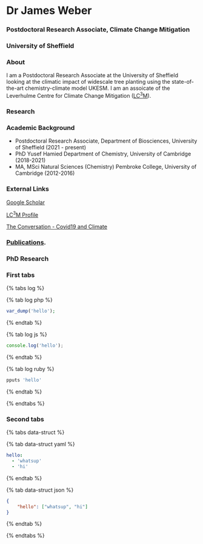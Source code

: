 # Dr James Weber
### Postdoctoral Research Associate, Climate Change Mitigation
### University of Sheffield


### About

I am a Postdoctoral Research Associate at the University of Sheffield looking at the climatic impact of widescale tree planting using the state-of-the-art chemistry-climate model UKESM. I am an assoicate of the Leverhulme Centre for Climate Change Mitigation ([LC<sup>3</sup>M](https://lc3m.org)). 

### Research

### Academic Background
- Postdoctoral Research Associate, Department of Biosciences, University of Sheffield (2021 - present)
- PhD Yusef Hamied Department of Chemistry, University of Cambridge (2018-2021)
- MA, MSci Natural Sciences (Chemistry) Pembroke College, University of Cambridge (2012-2016)

### External Links

[Google Scholar](https://scholar.google.com/citations?user=duDLXbIAAAAJ&hl=en&oi=sra)

[LC<sup>3</sup>M Profile](https://lc3m.org/people/dr-james-weber/)

[The Conversation - Covid19 and Climate](https://theconversation.com/why-lockdown-had-little-to-no-effect-on-global-temperatures-148129)

### [Publications](./publications.md).

### PhD Research 

### First tabs

{% tabs log %}

{% tab log php %}
```php
var_dump('hello');
```
{% endtab %}

{% tab log js %}
```javascript
console.log('hello');
```
{% endtab %}

{% tab log ruby %}
```javascript
pputs 'hello'
```
{% endtab %}

{% endtabs %}

### Second tabs

{% tabs data-struct %}

{% tab data-struct yaml %}
```yaml
hello:
  - 'whatsup'
  - 'hi'
```
{% endtab %}

{% tab data-struct json %}
```json
{
    "hello": ["whatsup", "hi"]
}
```
{% endtab %}

{% endtabs %}

